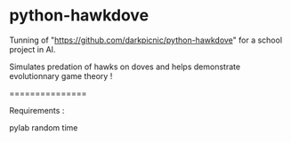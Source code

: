 python-hawkdove
===============

Tunning of "https://github.com/darkpicnic/python-hawkdove" for a school project in AI.

Simulates predation of hawks on doves and helps demonstrate evolutionnary game theory !

===============

Requirements :

pylab
random
time

